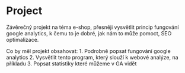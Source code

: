 # Project

Závěrečný projekt na téma e-shop, přesněji vysvětlit princip fungování google analytics, k čemu to je dobré, jak nám to může pomoct, SEO optimalizace.

Co by měl projekt obsahovat: 1. Podrobně popsat fungování google analytics
                             2. Vysvětlit tento program, který slouží k webové analýze, na příkladu
                             3. Popsat statistiky které můžeme v GA vidět
